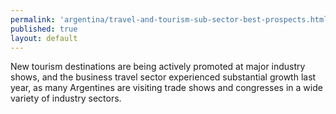 ```yaml
---
permalink: 'argentina/travel-and-tourism-sub-sector-best-prospects.html'
published: true
layout: default
---
```

New tourism destinations are being actively promoted at major industry shows, and the business travel sector experienced substantial growth last year, as many Argentines are visiting trade shows and congresses in a wide variety of industry sectors.
